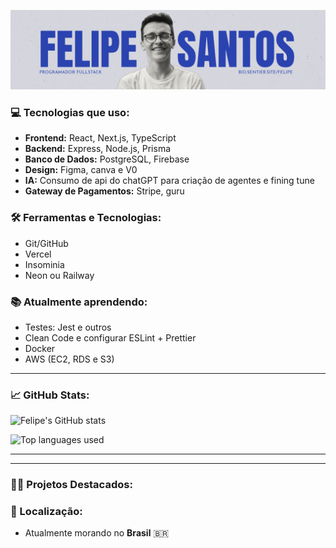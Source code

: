 ![Background](./Background.png)

### 💻 Tecnologias que uso:
- **Frontend:** React, Next.js, TypeScript
- **Backend:** Express, Node.js, Prisma
- **Banco de Dados:** PostgreSQL, Firebase
- **Design:** Figma, canva e V0
- **IA:** Consumo de api do chatGPT para criação de agentes e fining tune
- **Gateway de Pagamentos:**  Stripe, guru 

### 🛠️ Ferramentas e Tecnologias:
- Git/GitHub
- Vercel
- Insominia
- Neon ou Railway
  
### 📚 Atualmente aprendendo:
- Testes: Jest e outros
- Clean Code e configurar ESLint + Prettier
- Docker
- AWS (EC2, RDS e S3)
  
---

### 📈 GitHub Stats:

![Felipe's GitHub stats](https://github-readme-stats.vercel.app/api?username=Tiodevs&show_icons=true&hide_title=true&count_private=true&hide=prs&bg_color=0D1117&title_color=E8E8E8&text_color=E8E8E8&border_color=E8E8E8)

![Top languages used](https://github-readme-stats.vercel.app/api/top-langs/?username=Tiodevs&layout=compact&hide_title=true&card_width=300&bg_color=0D1117&title_color=E8E8E8&text_color=E8E8E8&border_color=E8E8E8)

---

---

### 🧑‍💻 Projetos Destacados:



### 📍 Localização:
- Atualmente morando no **Brasil** 🇧🇷




